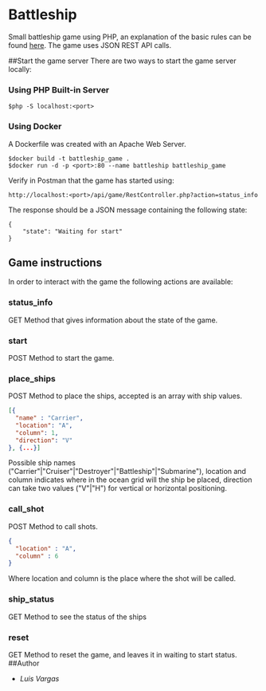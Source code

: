 # Battleship
Small battleship game using PHP, an explanation of the basic rules can be found [here](https://www.hasbro.com/common/instruct/Battleship.PDF).
The game uses JSON REST API calls. 

##Start the game server
There are two ways to start the game server locally:
### Using PHP Built-in Server
```
$php -S localhost:<port>
``` 
### Using Docker
A Dockerfile was created with an Apache Web Server.
```
$docker build -t battleship_game .
$docker run -d -p <port>:80 --name battleship battleship_game
```

Verify in Postman that the game has started using:
```
http://localhost:<port>/api/game/RestController.php?action=status_info
```
The response should be a JSON message containing the following state:
```
{
    "state": "Waiting for start"
}
```
## Game instructions
In order to interact with the game the following actions are available:
### status_info
GET Method that gives information about the state of the game.
### start
POST Method to start the game.
### place_ships
POST Method to place the ships, accepted is an array with ship values.
```json
[{
  "name" : "Carrier",
  "location": "A",
  "column": 1,
  "direction": "V"
}, {...}]
```
Possible ship names ("Carrier"|"Cruiser"|"Destroyer"|"Battleship"|"Submarine"), location and 
column indicates where in the ocean grid will the ship be placed, direction can take two values
("V"|"H") for vertical or horizontal positioning.

### call_shot
POST Method to call shots.
```json
{
  "location" : "A",
  "column" : 6
}
```
Where location and column is the place where the shot will be called.
### ship_status
GET Method to see the status of the ships
### reset
GET Method to reset the game, and leaves it in waiting to start status.
##Author
- *Luis Vargas*